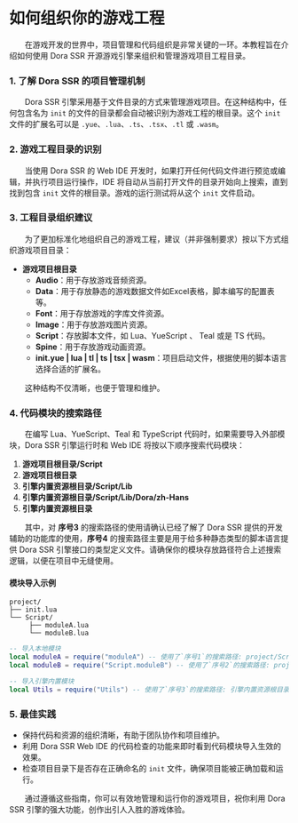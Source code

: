 # 如何组织你的游戏工程

&emsp;&emsp;在游戏开发的世界中，项目管理和代码组织是非常关键的一环。本教程旨在介绍如何使用 Dora SSR 开源游戏引擎来组织和管理游戏项目工程目录。

### 1. 了解 Dora SSR 的项目管理机制

&emsp;&emsp;Dora SSR 引擎采用基于文件目录的方式来管理游戏项目。在这种结构中，任何包含名为 `init` 的文件的目录都会自动被识别为游戏工程的根目录。这个 `init` 文件的扩展名可以是 `.yue`、`.lua`、`.ts`、`.tsx`、`.tl` 或 `.wasm`。

### 2. 游戏工程目录的识别

&emsp;&emsp;当使用 Dora SSR 的 Web IDE 开发时，如果打开任何代码文件进行预览或编辑，并执行项目运行操作，IDE 将自动从当前打开文件的目录开始向上搜索，直到找到包含 `init` 文件的根目录。游戏的运行测试将从这个 `init` 文件启动。

### 3. 工程目录组织建议

&emsp;&emsp;为了更加标准化地组织自己的游戏工程，建议（并非强制要求）按以下方式组织游戏项目目录：

- **游戏项目根目录**
	- **Audio**：用于存放游戏音频资源。
	- **Data**：用于存放静态的游戏数据文件如Excel表格，脚本编写的配置表等。
	- **Font**：用于存放游戏的字库文件资源。
	- **Image**：用于存放游戏图片资源。
	- **Script**：存放脚本文件，如 Lua、YueScript 、 Teal 或是 TS 代码。
	- **Spine**：用于存放游戏动画资源。
	- **init.yue | lua | tl | ts | tsx | wasm**：项目启动文件，根据使用的脚本语言选择合适的扩展名。

&emsp;&emsp;这种结构不仅清晰，也便于管理和维护。

### 4. 代码模块的搜索路径

&emsp;&emsp;在编写 Lua、YueScript、Teal 和 TypeScript 代码时，如果需要导入外部模块，Dora SSR 引擎运行时和 Web IDE 将按以下顺序搜索代码模块：

1. **游戏项目根目录/Script**
2. **游戏项目根目录**
3. **引擎内置资源根目录/Script/Lib**
4. **引擎内置资源根目录/Script/Lib/Dora/zh-Hans**
5. **引擎内置资源根目录**

&emsp;&emsp;其中，对 **序号3** 的搜索路径的使用请确认已经了解了 Dora SSR 提供的开发辅助的功能库的使用，**序号4** 的搜索路径主要是用于给多种静态类型的脚本语言提供 Dora SSR 引擎接口的类型定义文件。请确保你的模块存放路径符合上述搜索逻辑，以便在项目中无缝使用。

#### 模块导入示例

```text
project/
├── init.lua
└── Script/
	 ├── moduleA.lua
	 └── moduleB.lua
```

```lua title="init.lua"
-- 导入本地模块
local moduleA = require("moduleA") -- 使用了`序号1`的搜索路径: project/Script/moduleA.lua
local moduleB = require("Script.moduleB") -- 使用了`序号2`的搜索路径: project/Script/moduleB.lua

-- 导入引擎内置模块
local Utils = require("Utils") -- 使用了`序号3`的搜索路径: 引擎内置资源根目录/Script/Lib/Utils.lua
```

### 5. 最佳实践

- 保持代码和资源的组织清晰，有助于团队协作和项目维护。
- 利用 Dora SSR Web IDE 的代码检查的功能来即时看到代码模块导入生效的效果。
- 检查项目目录下是否存在正确命名的 `init` 文件，确保项目能被正确加载和运行。

&emsp;&emsp;通过遵循这些指南，你可以有效地管理和运行你的游戏项目，祝你利用 Dora SSR 引擎的强大功能，创作出引人入胜的游戏体验。

